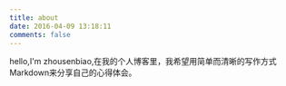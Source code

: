 ```yaml
---
title: about
date: 2016-04-09 13:18:11
comments: false
---
```


hello,I'm zhousenbiao,在我的个人博客里，我希望用简单而清晰的写作方式Markdown来分享自己的心得体会。 
